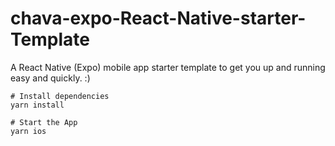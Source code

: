 # chava-expo-React-Native-starter-Template

A React Native (Expo) mobile app starter template to get you up and running easy and quickly. :)

```
# Install dependencies
yarn install

# Start the App
yarn ios
```
